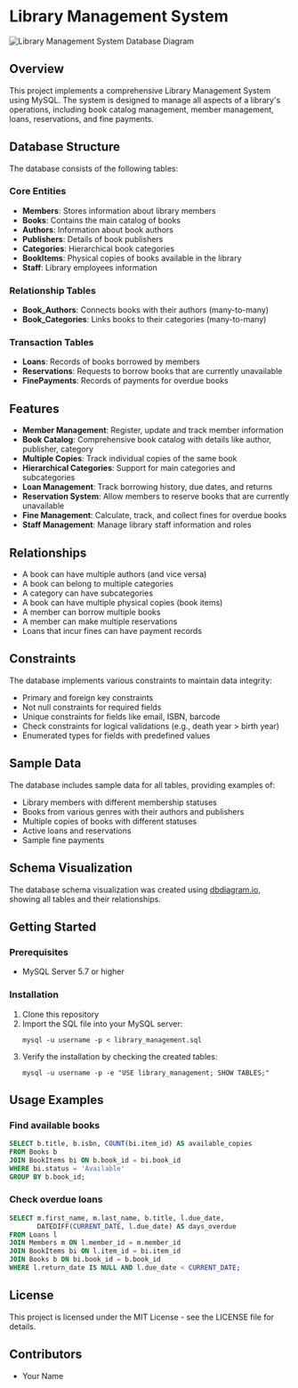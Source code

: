 # Library Management System

![Library Management System Database Diagram](https://i.imgur.com/PLACEHOLDER.png)

## Overview
This project implements a comprehensive Library Management System using MySQL. The system is designed to manage all aspects of a library's operations, including book catalog management, member management, loans, reservations, and fine payments.

## Database Structure
The database consists of the following tables:

### Core Entities
- **Members**: Stores information about library members
- **Books**: Contains the main catalog of books
- **Authors**: Information about book authors
- **Publishers**: Details of book publishers
- **Categories**: Hierarchical book categories
- **BookItems**: Physical copies of books available in the library
- **Staff**: Library employees information

### Relationship Tables
- **Book_Authors**: Connects books with their authors (many-to-many)
- **Book_Categories**: Links books to their categories (many-to-many)

### Transaction Tables
- **Loans**: Records of books borrowed by members
- **Reservations**: Requests to borrow books that are currently unavailable
- **FinePayments**: Records of payments for overdue books

## Features
- **Member Management**: Register, update and track member information
- **Book Catalog**: Comprehensive book catalog with details like author, publisher, category
- **Multiple Copies**: Track individual copies of the same book
- **Hierarchical Categories**: Support for main categories and subcategories
- **Loan Management**: Track borrowing history, due dates, and returns
- **Reservation System**: Allow members to reserve books that are currently unavailable
- **Fine Management**: Calculate, track, and collect fines for overdue books
- **Staff Management**: Manage library staff information and roles

## Relationships
- A book can have multiple authors (and vice versa)
- A book can belong to multiple categories
- A category can have subcategories
- A book can have multiple physical copies (book items)
- A member can borrow multiple books
- A member can make multiple reservations
- Loans that incur fines can have payment records

## Constraints
The database implements various constraints to maintain data integrity:
- Primary and foreign key constraints
- Not null constraints for required fields
- Unique constraints for fields like email, ISBN, barcode
- Check constraints for logical validations (e.g., death year > birth year)
- Enumerated types for fields with predefined values

## Sample Data
The database includes sample data for all tables, providing examples of:
- Library members with different membership statuses
- Books from various genres with their authors and publishers
- Multiple copies of books with different statuses
- Active loans and reservations
- Sample fine payments

## Schema Visualization
The database schema visualization was created using [dbdiagram.io](https://dbdiagram.io/), showing all tables and their relationships.

## Getting Started

### Prerequisites
- MySQL Server 5.7 or higher

### Installation
1. Clone this repository
2. Import the SQL file into your MySQL server:
   ```
   mysql -u username -p < library_management.sql
   ```
3. Verify the installation by checking the created tables:
   ```
   mysql -u username -p -e "USE library_management; SHOW TABLES;"
   ```

## Usage Examples

### Find available books
```sql
SELECT b.title, b.isbn, COUNT(bi.item_id) AS available_copies
FROM Books b
JOIN BookItems bi ON b.book_id = bi.book_id
WHERE bi.status = 'Available'
GROUP BY b.book_id;
```

### Check overdue loans
```sql
SELECT m.first_name, m.last_name, b.title, l.due_date, 
       DATEDIFF(CURRENT_DATE, l.due_date) AS days_overdue
FROM Loans l
JOIN Members m ON l.member_id = m.member_id
JOIN BookItems bi ON l.item_id = bi.item_id
JOIN Books b ON bi.book_id = b.book_id
WHERE l.return_date IS NULL AND l.due_date < CURRENT_DATE;
```

## License
This project is licensed under the MIT License - see the LICENSE file for details.

## Contributors
- Your Name
